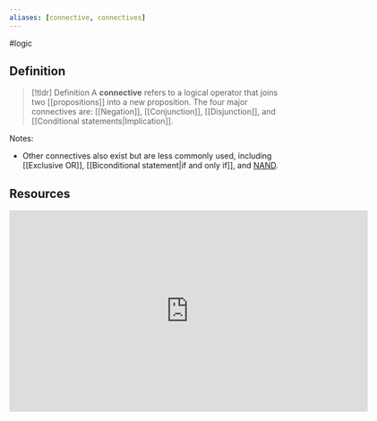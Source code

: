 ```yaml
---
aliases: [connective, connectives]
--- 
```


#logic

## Definition 

> [!tldr] Definition
> A **connective** refers to a logical operator that joins two [[propositions]] into a new proposition. The four major connectives are: [[Negation]], [[Conjunction]], [[Disjunction]], and [[Conditional statements|Implication]]. 

Notes: 
- Other connectives also exist but are less commonly used, including [[Exclusive OR]], [[Biconditional statement|if and only if]], and  [NAND](https://en.wikipedia.org/wiki/NAND_gate). 
## Resources 

<iframe title="vimeo-player" src="https://player.vimeo.com/video/585958504?h=0b7769f78c" width="640" height="360" frameborder="0"    allowfullscreen></iframe>
